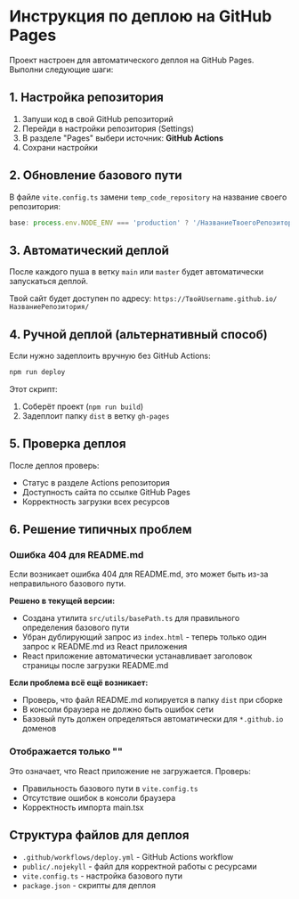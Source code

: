 # Инструкция по деплою на GitHub Pages

Проект настроен для автоматического деплоя на GitHub Pages. Выполни следующие шаги:

## 1. Настройка репозитория

1. Запуши код в свой GitHub репозиторий
2. Перейди в настройки репозитория (Settings)
3. В разделе "Pages" выбери источник: **GitHub Actions**
4. Сохрани настройки

## 2. Обновление базового пути

В файле `vite.config.ts` замени `temp_code_repository` на название своего репозитория:

```typescript
base: process.env.NODE_ENV === 'production' ? '/НазваниеТвоегоРепозитория/' : '/',
```

## 3. Автоматический деплой

После каждого пуша в ветку `main` или `master` будет автоматически запускаться деплой.

Твой сайт будет доступен по адресу:
`https://ТвойUsername.github.io/НазваниеРепозитория/`

## 4. Ручной деплой (альтернативный способ)

Если нужно задеплоить вручную без GitHub Actions:

```bash
npm run deploy
```

Этот скрипт:
1. Соберёт проект (`npm run build`)
2. Задеплоит папку `dist` в ветку `gh-pages`

## 5. Проверка деплоя

После деплоя проверь:
- Статус в разделе Actions репозитория
- Доступность сайта по ссылке GitHub Pages
- Корректность загрузки всех ресурсов

## 6. Решение типичных проблем

### Ошибка 404 для README.md
Если возникает ошибка 404 для README.md, это может быть из-за неправильного базового пути.

**Решено в текущей версии:**
- Создана утилита `src/utils/basePath.ts` для правильного определения базового пути
- Убран дублирующий запрос из `index.html` - теперь только один запрос к README.md из React приложения
- React приложение автоматически устанавливает заголовок страницы после загрузки README.md

**Если проблема всё ещё возникает:**
- Проверь, что файл README.md копируется в папку `dist` при сборке
- В консоли браузера не должно быть ошибок сети
- Базовый путь должен определяться автоматически для `*.github.io` доменов

### Отображается только "<!DOCTYPE html>"
Это означает, что React приложение не загружается. Проверь:
- Правильность базового пути в `vite.config.ts`
- Отсутствие ошибок в консоли браузера
- Корректность импорта main.tsx

## Структура файлов для деплоя

- `.github/workflows/deploy.yml` - GitHub Actions workflow
- `public/.nojekyll` - файл для корректной работы с ресурсами
- `vite.config.ts` - настройка базового пути
- `package.json` - скрипты для деплоя
